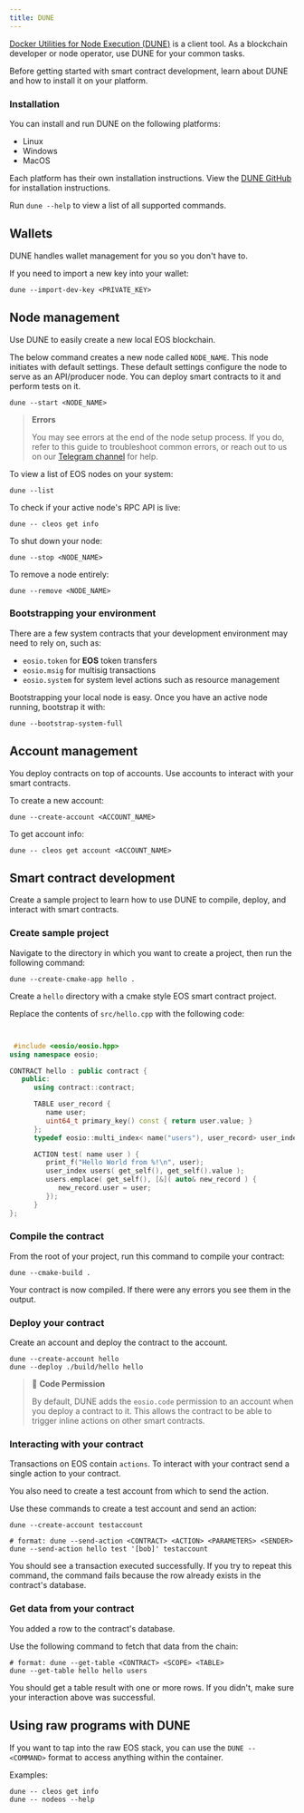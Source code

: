 ```yaml
---
title: DUNE
---
```


[Docker Utilities for Node Execution (DUNE)](https://github.com/AntelopeIO/DUNE) is a client tool. 
As a blockchain developer or node operator, use DUNE for your common tasks.

Before getting started with smart contract development, learn about DUNE and how to install it on your platform.

### Installation

You can install and run DUNE on the following platforms:
* Linux
* Windows
* MacOS

Each platform has their own installation instructions. View the [DUNE GitHub](https://github.com/AntelopeIO/DUNE) for installation instructions. 

Run `dune --help` to view a list of all supported commands.

## Wallets

DUNE handles wallet management for you so you don't have to. 

If you need to import a new key into your wallet:

```shell
dune --import-dev-key <PRIVATE_KEY>
```

## Node management

Use DUNE to easily create a new local EOS blockchain.

The below command creates a new node called `NODE_NAME`.  This node initiates with default settings. These default settings configure the node to serve as an API/producer node. You can deploy smart contracts to it and perform tests on it.

```shell
dune --start <NODE_NAME>
```

>**Errors**
>
> You may see errors at the end of the node setup process.
> If you do, refer to this guide to troubleshoot common errors, or reach out to us on our
> [Telegram channel](https://t.me/antelopedevs) for help.

To view a list of EOS nodes on your system:

```shell
dune --list
```

To check if your active node's RPC API is live:

```shell
dune -- cleos get info
```

To shut down your node:

```shell
dune --stop <NODE_NAME>
```

To remove a node entirely:

```shell
dune --remove <NODE_NAME>
```

### Bootstrapping your environment

There are a few system contracts that your development environment may need to rely on, such as:
- `eosio.token` for **EOS** token transfers
- `eosio.msig` for multisig transactions
- `eosio.system` for system level actions such as resource management

Bootstrapping your local node is easy. Once you have an active node running, bootstrap it with:

```shell
dune --bootstrap-system-full
```

## Account management

You deploy contracts on top of accounts. Use accounts to interact with your smart contracts. 

To create a new account:

```shell
dune --create-account <ACCOUNT_NAME>
```

To get account info:

```shell
dune -- cleos get account <ACCOUNT_NAME>
```
## Smart contract development

Create a sample project to learn how to use DUNE to compile, deploy, and interact with smart contracts.

### Create sample project

Navigate to the directory in which you want to create a project, then run the following command:

```shell
dune --create-cmake-app hello .
```
Create a `hello` directory with a cmake style EOS smart contract project.

Replace the contents of `src/hello.cpp` with the following code:

```cpp


 #include <eosio/eosio.hpp>
using namespace eosio;

CONTRACT hello : public contract {
   public:
      using contract::contract;

      TABLE user_record {
         name user;
         uint64_t primary_key() const { return user.value; }
      };
      typedef eosio::multi_index< name("users"), user_record> user_index;

      ACTION test( name user ) {
         print_f("Hello World from %!\n", user);
         user_index users( get_self(), get_self().value );
         users.emplace( get_self(), [&]( auto& new_record ) {
            new_record.user = user;
         });
      }
};
```
### Compile the contract

From the root of your project, run this command to compile your contract:

```shell
dune --cmake-build .
```
Your contract is now compiled. If there were any errors you see them in the output.

### Deploy your contract

Create an account and deploy the contract to the account.

```shell
dune --create-account hello
dune --deploy ./build/hello hello
```

> 👀 **Code Permission**
> 
> By default, DUNE adds the `eosio.code` permission to an account when you deploy a contract to it. This allows the
> contract to be able to trigger inline actions on other smart contracts.

### Interacting with your contract

Transactions on EOS contain 
`actions`. To interact with your contract send a single action to your contract.

You also need to create a test account from which to send the action.

Use these commands to create a test account and send an action:

```shell
dune --create-account testaccount

# format: dune --send-action <CONTRACT> <ACTION> <PARAMETERS> <SENDER>
dune --send-action hello test '[bob]' testaccount
```

You should see a transaction executed successfully. If you try to repeat this command, the command 
fails because the row already exists in the contract's database.

### Get data from your contract

You added a row to the contract's database. 

Use the following command to fetch that data from the chain:

```shell
# format: dune --get-table <CONTRACT> <SCOPE> <TABLE>
dune --get-table hello hello users
```

You should get a table result with one or more rows. If you didn't, make sure your interaction above was successful.

## Using raw programs with DUNE

If you want to tap into the raw EOS stack, you can use the `DUNE -- <COMMAND>` format to access anything within the container.

Examples:
 
```shell
dune -- cleos get info
dune -- nodeos --help
```


